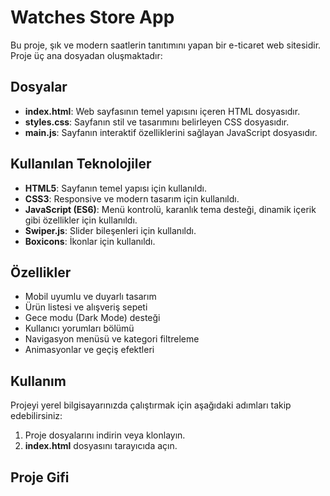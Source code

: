 
# Watches Store App

Bu proje, şık ve modern saatlerin tanıtımını yapan bir e-ticaret web sitesidir. Proje üç ana dosyadan oluşmaktadır:

## Dosyalar

- **index.html**: Web sayfasının temel yapısını içeren HTML dosyasıdır.
- **styles.css**: Sayfanın stil ve tasarımını belirleyen CSS dosyasıdır.
- **main.js**: Sayfanın interaktif özelliklerini sağlayan JavaScript dosyasıdır.

## Kullanılan Teknolojiler
- **HTML5**: Sayfanın temel yapısı için kullanıldı.
- **CSS3**: Responsive ve modern tasarım için kullanıldı.
- **JavaScript (ES6)**: Menü kontrolü, karanlık tema desteği, dinamik içerik gibi özellikler için kullanıldı.
- **Swiper.js**: Slider bileşenleri için kullanıldı.
- **Boxicons**: İkonlar için kullanıldı.

## Özellikler
- Mobil uyumlu ve duyarlı tasarım
- Ürün listesi ve alışveriş sepeti
- Gece modu (Dark Mode) desteği
- Kullanıcı yorumları bölümü
- Navigasyon menüsü ve kategori filtreleme
- Animasyonlar ve geçiş efektleri

## Kullanım
Projeyi yerel bilgisayarınızda çalıştırmak için aşağıdaki adımları takip edebilirsiniz:

1. Proje dosyalarını indirin veya klonlayın.
2. **index.html** dosyasını tarayıcıda açın.

## Proje Gifi



